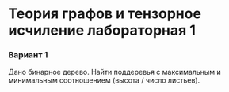 # Теория графов и тензорное исчиление лабораторная 1
### Вариант 1
Дано бинарное дерево. Найти поддеревья с максимальным и минимальным соотношением (высота / число листьев).
